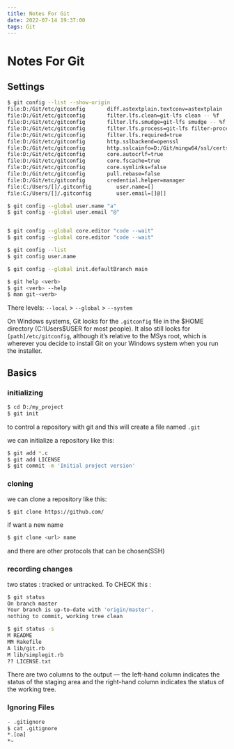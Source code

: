 ```yaml
---
title: Notes For Git
date: 2022-07-14 19:37:00
tags: Git
---
```


# Notes For Git

## Settings

```bash
$ git config --list --show-origin
file:D:/Git/etc/gitconfig       diff.astextplain.textconv=astextplain
file:D:/Git/etc/gitconfig       filter.lfs.clean=git-lfs clean -- %f
file:D:/Git/etc/gitconfig       filter.lfs.smudge=git-lfs smudge -- %f
file:D:/Git/etc/gitconfig       filter.lfs.process=git-lfs filter-process
file:D:/Git/etc/gitconfig       filter.lfs.required=true
file:D:/Git/etc/gitconfig       http.sslbackend=openssl
file:D:/Git/etc/gitconfig       http.sslcainfo=D:/Git/mingw64/ssl/certs/ca-bundle.crt
file:D:/Git/etc/gitconfig       core.autocrlf=true
file:D:/Git/etc/gitconfig       core.fscache=true
file:D:/Git/etc/gitconfig       core.symlinks=false
file:D:/Git/etc/gitconfig       pull.rebase=false
file:D:/Git/etc/gitconfig       credential.helper=manager
file:C:/Users/[]/.gitconfig        user.name=[]
file:C:/Users/[]/.gitconfig        user.email=[]@[]

$ git config --global user.name "a"
$ git config --global user.email "@"


$ git config --global core.editor "code --wait"
$ git config --global core.editor "code --wait"

$ git config --list
$ git config user.name

$ git config --global init.defaultBranch main

$ git help <verb>
$ git <verb> --help
$ man git-<verb>
```

There levels: `--local` > `--global` > `--system`

On Windows systems, Git looks for the `.gitconfig` file in the $HOME directory (C:\Users\$USER for most people). It also still looks for `[path]/etc/gitconfig`, although it’s relative to the MSys root, which is wherever you decide to install Git on your Windows system when you run the installer. 

## Basics

### initializing

```bash
$ cd D:/my_project
$ git init
```

to control a repository with git and this will create a file named `.git`

we can initialize a repository like this:

```bash
$ git add *.c
$ git add LICENSE
$ git commit -m 'Initial project version'
```

### cloning

we can clone a repository like this:

```bash
$ git clone https://github.com/
```

if want a new name 

```bash
$ git clone <url> name
```

and there are other protocols that can be chosen(SSH)

### recording changes

two states : tracked or untracked. To CHECK this :

```bash
$ git status
On branch master
Your branch is up-to-date with 'origin/master'.
nothing to commit, working tree clean

$ git status -s
M README
MM Rakefile
A lib/git.rb
M lib/simplegit.rb
?? LICENSE.txt
```

There are two columns to the output — the left-hand column indicates the status of the staging area and the right-hand column indicates the status of the working tree. 

### Ignoring Files

```bash
- .gitignore
$ cat .gitignore
*.[oa]
*~
```